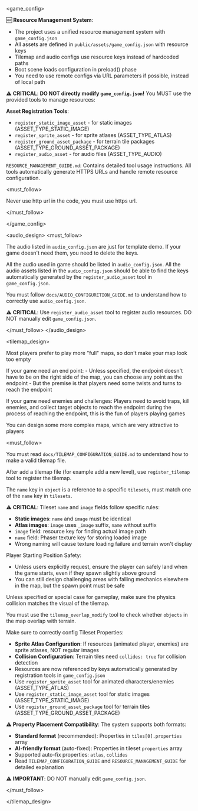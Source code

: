 <game_config>

🆕 **Resource Management System**:
- The project uses a unified resource management system with `game_config.json`
- All assets are defined in `public/assets/game_config.json` with resource keys
- Tilemap and audio configs use resource keys instead of hardcoded paths
- Boot scene loads configuration in preload() phase
- You need to use remote configs via URL parameters if possible, instead of local path

⚠️ **CRITICAL**: **DO NOT directly modify `game_config.json`!** 
You MUST use the provided tools to manage resources:

**Asset Registration Tools**:
- `register_static_image_asset` - for static images (ASSET_TYPE_STATIC_IMAGE)
- `register_sprite_asset` - for sprite atlases (ASSET_TYPE_ATLAS)
- `register_ground_asset_package` - for terrain tile packages (ASSET_TYPE_GROUND_ASSET_PACKAGE)
- `register_audio_asset` - for audio files (ASSET_TYPE_AUDIO)

`RESOURCE_MANAGEMENT_GUIDE.md`: Contains detailed tool usage instructions. All tools automatically generate HTTPS URLs and handle remote resource configuration.

<must_follow>

Never use http url in the code, you must use https url.

</must_follow>

</game_config>

<audio_design>
<must_follow>

The audio listed in `audio_config.json` are just for template demo. If your game doesn't need them, you need to delete the keys.

All the audio used in game should be listed in `audio_config.json`. All the audio assets listed in the `audio_config.json` should be able to find the keys automatically generated by the `register_audio_asset` tool in `game_config.json`.

You must follow `docs/AUDIO_CONFIGURETION_GUIDE.md` to understand how to correctly use `audio_config.json`.

⚠️ **CRITICAL**: Use `register_audio_asset` tool to register audio resources. DO NOT manually edit `game_config.json`.

</must_follow>
</audio_design>

<tilemap_design>

Most players prefer to play more "full" maps, so don't make your map look too empty

If your game need an end point:
    - Unless specified, the endpoint doesn't have to be on the right side of the map, you can choose any point as the endpoint
    - But the premise is that players need some twists and turns to reach the endpoint

If your game need enemies and challenges:
    Players need to avoid traps, kill enemies, and collect target objects to reach the endpoint during the process of reaching the endpoint, this is the fun of players playing games

You can design some more complex maps, which are very attractive to players

<must_follow>

You must read `docs/TILEMAP_CONFIGURATION_GUIDE.md` to understand how to make a valid tilemap file.

After add a tilemap file (for example add a new level), use `register_tilemap` tool to register the tilemap.

The `name` key in `object` is a reference to a specific `tilesets`, must match one of the `name` key in `tilesets`.

⚠️ **CRITICAL**: Tileset `name` and `image` fields follow specific rules:
- **Static images**: `name` and `image` must be identical
- **Atlas images**: `image` uses `_image` suffix, `name` without suffix
- `image` field: resource key for finding actual image path
- `name` field: Phaser texture key for storing loaded image
- Wrong naming will cause texture loading failure and terrain won't display

Player Starting Position Safety:
- Unless users explicitly request, ensure the player can safely land when the game starts, even if they spawn slightly above ground
- You can still design challenging areas with falling mechanics elsewhere in the map, but the spawn point must be safe

Unless specified or special case for gameplay, make sure the physics collision matches the visual of the tilemap. 

You must use the `tilemap_overlap_modify` tool to check whether `objects` in the map overlap with terrain.

Make sure to correctly config Tileset Properties:
- **Sprite Atlas Configuration**: If resources (animated player, enemies) are sprite atlases, NOT regular images
- **Collision Configuration**: Terrain tiles need `collides: true` for collision detection
- Resources are now referenced by keys automatically generated by registration tools in `game_config.json`
- Use `register_sprite_asset` tool for animated characters/enemies (ASSET_TYPE_ATLAS)
- Use `register_static_image_asset` tool for static images (ASSET_TYPE_STATIC_IMAGE)
- Use `register_ground_asset_package` tool for terrain tiles (ASSET_TYPE_GROUND_ASSET_PACKAGE)

⚠️ **Property Placement Compatibility**: The system supports both formats:
- **Standard format** (recommended): Properties in `tiles[0].properties` array
- **AI-friendly format** (auto-fixed): Properties in tileset `properties` array
- Supported auto-fix properties: `atlas`, `collides`
- Read `TILEMAP_CONFIGURATION_GUIDE` and `RESOURCE_MANAGEMENT_GUIDE` for detailed explanation

⚠️ **IMPORTANT**: DO NOT manually edit `game_config.json`.

</must_follow>

</tilemap_design>

